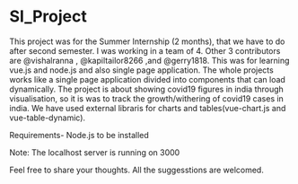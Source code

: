 # SI_Project
This project was for the Summer Internship (2 months), that we have to do after second semester. I was working in a team of 4. Other 3 contributors are @vishalranna , @kapiltailor8266 ,and @gerry1818. 
This was for learning vue.js and node.js and also single page application.
The whole projects works like a single page application divided into components that can load dynamically.
The project is about showing covid19 figures in india through visualisation, so it is was to track the growth/withering of covid19 cases in india.
We have used external libraris for charts and tables(vue-chart.js and vue-table-dynamic).

Requirements- Node.js to be installed
              

Note: The localhost server is running on 3000
      
Feel free to share your thoughts. All the suggesstions are welcomed.
